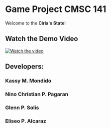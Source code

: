 # Game Project CMSC 141

Welcome to the **Ciria's State**!

## Watch the Demo Video

[![Watch the video](https://img.youtube.com/vi/FCqdV1rjrCc/0.jpg)](https://www.youtube.com/watch?v=FCqdV1rjrCc)

## Developers:
  ### Kassy M. Mondido
  ### Nino Christian P. Pagaran
  ### Glenn P. Solis
  ### Eliseo P. Alcaraz
